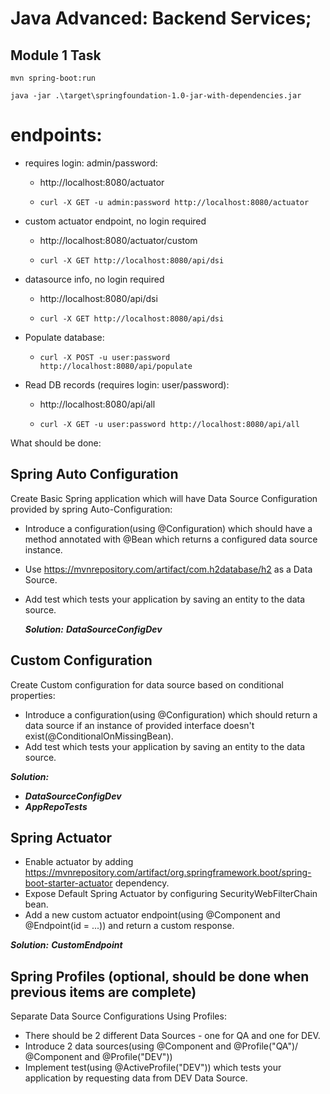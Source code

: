 Java Advanced: Backend Services;
==
Module 1 Task
--

```
mvn spring-boot:run
```
```
java -jar .\target\springfoundation-1.0-jar-with-dependencies.jar
```

# endpoints:

- requires login: admin/password:
  - http://localhost:8080/actuator
  - ```
    curl -X GET -u admin:password http://localhost:8080/actuator
    ```

- custom actuator endpoint, no login required
  - http://localhost:8080/actuator/custom
  - ``` 
    curl -X GET http://localhost:8080/api/dsi
    ```

- datasource info, no login required
  - http://localhost:8080/api/dsi 
  - ``` 
    curl -X GET http://localhost:8080/api/dsi 
    ```

- Populate database:
  - ```
    curl -X POST -u user:password http://localhost:8080/api/populate
    ```

- Read DB records (requires login: user/password):
  - http://localhost:8080/api/all
  - ```
    curl -X GET -u user:password http://localhost:8080/api/all 
    ```




What should be done:
## Spring Auto Configuration

Create Basic Spring application which will have Data Source Configuration provided by spring Auto-Configuration:

- Introduce a configuration(using @Configuration) which should have a method annotated with @Bean which returns a configured data source instance.
- Use https://mvnrepository.com/artifact/com.h2database/h2 as a Data Source.
- Add test which tests your application by saving an entity to the data source.

  ___Solution:___ ***DataSourceConfigDev***

## Custom Configuration

Create Custom configuration for data source based on conditional properties:

- Introduce a configuration(using @Configuration) which should return a data source if an instance of provided interface doesn't exist(@ConditionalOnMissingBean).
- Add test which tests your application by saving an entity to the data source.

 ___Solution:___ 
 - ***DataSourceConfigDev***
 - ***AppRepoTests***

## Spring Actuator

- Enable actuator by adding https://mvnrepository.com/artifact/org.springframework.boot/spring-boot-starter-actuator dependency.
- Expose Default Spring Actuator by configuring SecurityWebFilterChain bean.
- Add a new custom actuator endpoint(using @Component and @Endpoint(id = ...)) and return a custom response.

 ___Solution:___ ***CustomEndpoint***

## Spring Profiles (optional, should be done when previous items are complete)

 Separate Data Source Configurations Using Profiles:

- There should be 2 different Data Sources - one for QA and one for DEV.
- Introduce 2 data sources(using @Component and @Profile("QA")/ @Component and @Profile("DEV"))
- Implement test(using @ActiveProfile("DEV")) which tests your application by requesting data from DEV Data Source.

﻿